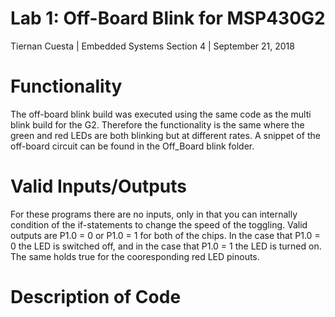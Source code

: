 # Lab 1: Off-Board Blink for MSP430G2
Tiernan Cuesta |
Embedded Systems Section 4 |
September 21, 2018
# Functionality
The off-board blink build was executed using the same code as the multi blink build for the G2. Therefore the functionality is the same where the green and red LEDs are both blinking but at different rates. A snippet of the off-board circuit can be found in the Off_Board blink folder.
# Valid Inputs/Outputs
For these programs there are no inputs, only in that you can internally condition of the if-statements to change the speed of the toggling. Valid outputs are P1.0 = 0 or P1.0 = 1 for both of the chips. In the case that P1.0 = 0 the LED is switched off, and in the case that P1.0 = 1 the LED is turned on. The same holds true for the cooresponding red LED pinouts.
# Description of Code


